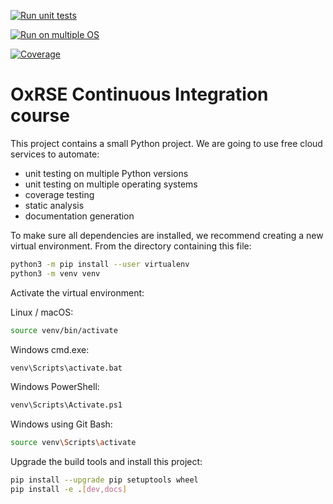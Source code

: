 [![Run unit tests](https://github.com/gretamiller/ci-course/actions/workflows/unit-tests.yml/badge.svg)](https://github.com/gretamiller/ci-course/actions/workflows/unit-tests.yml)

[![Run on multiple OS](https://github.com/gretamiller/ci-course/actions/workflows/os-tests.yml/badge.svg)](https://github.com/gretamiller/ci-course/actions/workflows/os-tests.yml)

[![Coverage](https://github.com/gretamiller/ci-course/actions/workflows/coverage.yml/badge.svg)](https://github.com/gretamiller/ci-course/actions/workflows/coverage.yml)
# OxRSE Continuous Integration course

This project contains a small Python project. We are going to use free cloud services to automate:

- unit testing on multiple Python versions
- unit testing on multiple operating systems
- coverage testing
- static analysis
- documentation generation

To make sure all dependencies are installed, we recommend creating a new virtual environment.
From the directory containing this file:

```bash
python3 -m pip install --user virtualenv
python3 -m venv venv
```

Activate the virtual environment:

Linux / macOS:
```bash
source venv/bin/activate
```

Windows cmd.exe:
```bash
venv\Scripts\activate.bat
```

Windows PowerShell:
```bash
venv\Scripts\Activate.ps1
```

Windows using Git Bash:
```bash
source venv\Scripts\activate
```

Upgrade the build tools and install this project:

```bash
pip install --upgrade pip setuptools wheel
pip install -e .[dev,docs]
```

